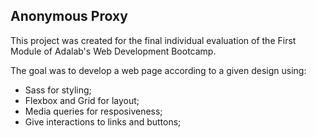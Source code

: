 ## Anonymous Proxy

This project was created for the final individual evaluation of the First Module of Adalab's Web Development Bootcamp.

The goal was to develop a web page according to a given design using:

- Sass for styling;
- Flexbox and Grid for layout;
- Media queries for resposiveness;
- Give interactions to links and buttons;
